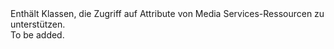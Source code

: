 <Namespace Name="Microsoft.Azure.Management.Media.Models">
  <Docs>
    <summary>Enthält Klassen, die Zugriff auf Attribute von Media Services-Ressourcen zu unterstützen.</summary> 
    <remarks>To be added.</remarks>
  </Docs>
</Namespace>
